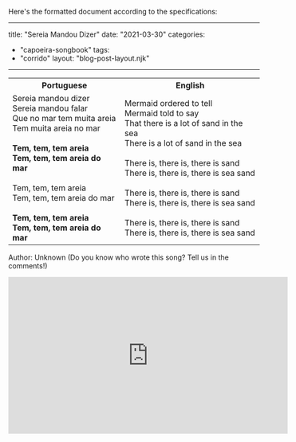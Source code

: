 Here's the formatted document according to the specifications:

---
title: "Sereia Mandou Dizer"
date: "2021-03-30"
categories: 
  - "capoeira-songbook"
tags: 
  - "corrido"
layout: "blog-post-layout.njk"
---

<table class="capoeira-table">
    <tr class="header-row">
        <th>Portuguese</th>
        <th>English</th>
    </tr>
    <tr>
        <td>Sereia mandou dizer<br>
        Sereia mandou falar<br>
        Que no mar tem muita areia<br>
        Tem muita areia no mar<br>
        <br>
        <strong>Tem, tem, tem areia<br>
        Tem, tem, tem areia do mar</strong><br>
        <br>
        Tem, tem, tem areia<br>
        Tem, tem, tem areia do mar<br>
        <br>
        <strong>Tem, tem, tem areia<br>
        Tem, tem, tem areia do mar</strong></td>
        <td>Mermaid ordered to tell<br>
        Mermaid told to say<br>
        That there is a lot of sand in the sea<br>
        There is a lot of sand in the sea<br>
        <br>
        There is, there is, there is sand<br>
        There is, there is, there is sea sand<br>
        <br>
        There is, there is, there is sand<br>
        There is, there is, there is sea sand<br>
        <br>
        There is, there is, there is sand<br>
        There is, there is, there is sea sand</td>
    </tr>
</table>

<figcaption>

Author: Unknown (Do you know who wrote this song? Tell us in the comments!)

</figcaption>

<iframe width="560" height="315" src="https://www.youtube.com/embed/W5K_paVk3yw" title="YouTube video player" frameborder="0" allow="accelerometer; autoplay; clipboard-write; encrypted-media; gyroscope; picture-in-picture" allowfullscreen></iframe>